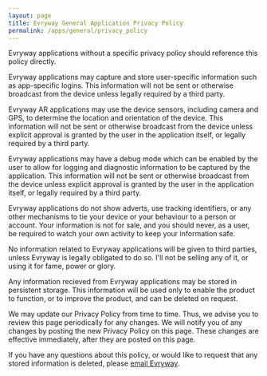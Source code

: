 ```yaml
---
layout: page
title: Evryway General Application Privacy Policy
permalink: /apps/general/privacy_policy
---
```


Evryway applications without a specific privacy policy should reference this policy directly.

Evryway applications may capture and store user-specific information such as app-specific
logins. This information will not be sent or otherwise broadcast from the device unless
legally required by a third party.

Evryway AR applications may use the device sensors, including camera and GPS, to determine
the location and orientation of the device. This information will not be sent or otherwise
broadcast from the device unless explicit approval is granted by the user in the application itself,
or legally required by a third party.

Evryway applications may have a debug mode which can be enabled by the user to allow for
logging and diagnostic information to be captured by the application. This information will
not be sent or otherwise broadcast from the device unless explicit approval is granted by
the user in the application itself, or legally required by a third party.

Evryway applications do not show adverts, use tracking identifiers, or any other mechanisms to
tie your device or your behaviour to a person or account. Your information is not for sale,
and you should never, as a user, be required to watch your own activity to keep your information
safe.

No information related to Evryway applications will be given to third parties, unless Evryway is
legally obligated to do so. I'll not be selling any of it, or using it for fame, power or glory.

Any information recieved from Evryway applications may be stored in persistent storage.
This information will be used only to enable the product to function, or to improve the
product, and can be deleted on request.

We may update our Privacy Policy from time to time. Thus, we advise you to review this page
periodically for any changes. We will notify you of any changes by posting the new Privacy Policy
on this page. These changes are effective immediately, after they are posted on this page.

If you have any questions about this policy, or would like to request that any stored
information is deleted, please [email Evryway](mailto:hi@evryway.com).

